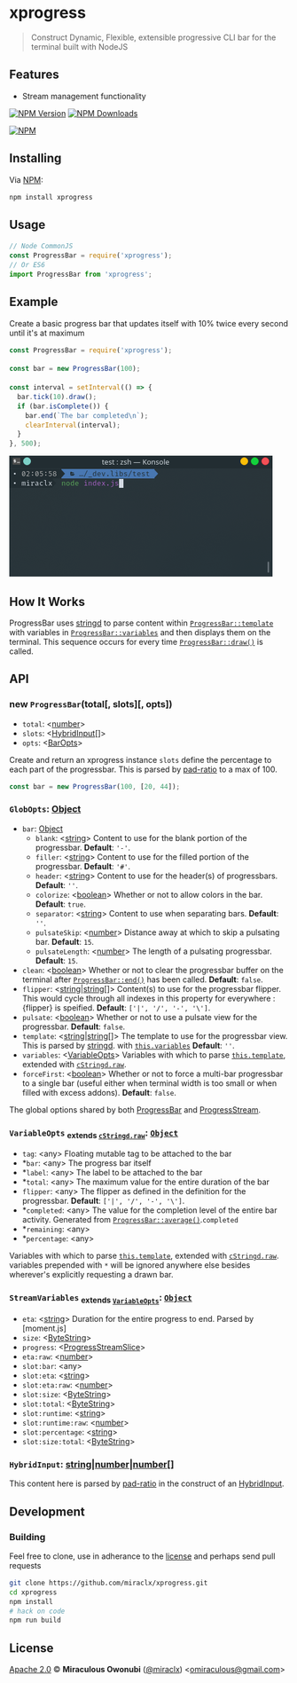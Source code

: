 # xprogress

> Construct Dynamic, Flexible, extensible progressive CLI bar for the terminal built with NodeJS

## Features

- Stream management functionality

[![NPM Version][npm-image]][npm-url]
[![NPM Downloads][downloads-image]][downloads-url]

[![NPM][npm-image-url]][npm-url]

## Installing

Via [NPM][npm]:

``` bash
npm install xprogress
```

## Usage

``` javascript
// Node CommonJS
const ProgressBar = require('xprogress');
// Or ES6
import ProgressBar from 'xprogress';
```

## Example

Create a basic progress bar that updates itself with 10% twice every second until it's at maximum

``` javascript
const ProgressBar = require('xprogress');

const bar = new ProgressBar(100);

const interval = setInterval(() => {
  bar.tick(10).draw();
  if (bar.isComplete()) {
    bar.end(`The bar completed\n`);
    clearInterval(interval);
  }
}, 500);
```

![XProgress Example Result][xprogress-result]

## How It Works

ProgressBar uses [stringd][] to parse content within [`ProgressBar::template`](#progressbar:template) with variables in [`ProgressBar::variables`](#progressbar:variables) and then displays them on the terminal.
This sequence occurs for every time [`ProgressBar::draw()`](#progressbar:draw) is called.

## API

### <a id="progressbar"></a> new `ProgressBar`(total[, slots][, opts])

- `total`: &lt;[number][]&gt;
- `slots`: &lt;[HybridInput](#hybridinput)[]&gt;
- `opts`: &lt;[BarOpts][]&gt;

Create and return an xprogress instance
`slots` define the percentage to each part of the progressbar. This is parsed by [pad-ratio][] to a max of 100.

``` javascript
const bar = new ProgressBar(100, [20, 44]);
```

### <a id="globopts"></a> `GlobOpts`: [Object][object]

* `bar`: [Object][object]
  * `blank`: &lt;[string][]&gt; Content to use for the blank portion of the progressbar. **Default**: `'-'`.
  * `filler`: &lt;[string][]&gt; Content to use for the filled portion of the progressbar. **Default**: `'#'`.
  * `header`: &lt;[string][]&gt; Content to use for the header(s) of progressbars. **Default**: `''`.
  * `colorize`: &lt;[boolean][]&gt; Whether or not to allow colors in the bar. **Default**: `true`.
  * `separator`: &lt;[string][]&gt; Content to use when separating bars. **Default**: `''`.
  * `pulsateSkip`: &lt;[number][]&gt; Distance away at which to skip a pulsating bar. **Default**: `15`.
  * `pulsateLength`: &lt;[number][]&gt; The length of a pulsating progressbar. **Default**: `15`.
* `clean`: &lt;[boolean][]&gt; Whether or not to clear the progressbar buffer on the terminal after [`ProgressBar::end()`](#progress:end) has been called. **Default**: `false`.
* `flipper`: &lt;[string][]|[string][][]&gt; Content(s) to use for the progressbar flipper. This would cycle through all indexes in this property for everywhere :{flipper} is speified. **Default**: `['|', '/', '-', '\']`.
* `pulsate`: &lt;[boolean][]&gt; Whether or not to use a pulsate view for the progressbar. **Default**: `false`.
* <a id="globopts:template"></a> `template`: &lt;[string][]|[string][][]&gt; The template to use for the progressbar view. This is parsed by [stringd][]. with [`this.variables`](#globopts:variables) **Default**: `''`.
* <a id="globopts:variables"></a> `variables`: &lt;[VariableOpts](#variableopts)&gt; Variables with which to parse [`this.template`](#globopts:template), extended with [`cStringd.raw`][cstringd:raw].
* `forceFirst`: &lt;[boolean][]&gt; Whether or not to force a multi-bar progressbar to a single bar (useful either when terminal width is too small or when filled with excess addons). **Default**: `false`.

The global options shared by both [ProgressBar](#progressbar) and [ProgressStream](#progressstream).

### <a id="variableopts"></a> `VariableOpts` <sub>extends [`cStringd.raw`][cStringd:raw]</sub>: [`Object`][object]
* `tag`: &lt;any&gt; Floating mutable tag to be attached to the bar
* *`bar`: &lt;any&gt; The progress bar itself
* *`label`: &lt;any&gt; The label to be attached to the bar
* *`total`: &lt;any&gt; The maximum value for the entire duration of the bar
* `flipper`: &lt;any&gt; The flipper as defined in the definition for the progressbar. **Default**: `['|', '/', '-', '\']`.
* *`completed`: &lt;any&gt; The value for the completion level of the entire bar activity. Generated from [`ProgressBar::average()`](#progressbar:average).`completed`
* *`remaining`: &lt;any&gt;
* *`percentage`: &lt;any&gt;

Variables with which to parse [`this.template`](#globopts:template), extended with [`cStringd.raw`][cstringd:raw]. variables prepended with `*` will be ignored anywhere else besides wherever's explicitly requesting a drawn bar.

### <a id="streamvariables"></a> `StreamVariables` <sub>extends [`VariableOpts`](#variableopts)</sub>: [`Object`][object]
* `eta`: &lt;[string][]&gt; Duration for the entire progress to end. Parsed by [moment.js]
* `size`: &lt;[ByteString][]&gt;
* `progress`: &lt;[ProgressStreamSlice][]&gt;
* `eta:raw`: &lt;[number][]&gt;
* `slot:bar`: &lt;any&gt;
* `slot:eta`: &lt;[string][]&gt;
* `slot:eta:raw`: &lt;[number][]&gt;
* `slot:size`: &lt;[ByteString][]&gt;
* `slot:total`: &lt;[ByteString][]&gt;
* `slot:runtime`: &lt;[string][]&gt;
* `slot:runtime:raw`: &lt;[number][]&gt;
* `slot:percentage`: &lt;[string][]&gt;
* `slot:size:total`: &lt;[ByteString][]&gt;

### <a id='hybridinput'></a> `HybridInput`: [string][]|[number][]|[number][][]
This content here is parsed by [pad-ratio][] in the construct of an [HybridInput][hybridinput].

## Development

### Building

Feel free to clone, use in adherance to the [license](#license) and perhaps send pull requests

``` bash
git clone https://github.com/miraclx/xprogress.git
cd xprogress
npm install
# hack on code
npm run build
```

## License

[Apache 2.0][license] © **Miraculous Owonubi** ([@miraclx][author-url]) &lt;omiraculous@gmail.com&gt;

[BarOpts]: #globopts

[npm]:  https://github.com/npm/cli "The Node Package Manager"
[license]:  LICENSE "Apache 2.0 License"

[stringd]:  https://github.com/miraclx/stringd "NodeJS String Variable Parser"
[cstringd]:  https://github.com/miraclx/stringd-colors "ANSI colors for stringd formatting"
[pad-ratio]:  https://github.com/miraclx/pad-ratio "Pad or trim an array to sum up to a maximum value"
[hybridinput]:  https://github.com/miraclx/pad-ratio#hybridinput
[ProgressStreamSlice]: https://github.com/freeall/progress-stream#progress
[ByteString]: https://github.com/miraclx/xbytes#bytestring
[cstringd:raw]:  https://github.com/miraclx/stringd-colors#cstringdraw "Raw ANSI codes for stringd-colors"

[author-url]: https://github.com/miraclx
[ansi-styles]:  https://github.com/chalk/ansi-styles "ANSI escape codes for styling strings in the terminal"
[xprogress-result]: screenshots/example.gif "StringD Colors Example"

[npm-url]: https://npmjs.org/package/xprogress
[npm-image]: https://badgen.net/npm/node/xprogress
[npm-image-url]: https://nodei.co/npm/xprogress.png?stars&downloads
[downloads-url]: https://npmjs.org/package/xprogress
[downloads-image]: https://badgen.net/npm/dm/xprogress

[object]: https://developer.mozilla.org/en-US/docs/Web/JavaScript/Reference/Global_Objects/Object
[regexp]: https://developer.mozilla.org/en-US/docs/Web/JavaScript/Reference/Global_Objects/RegExp
[function]: https://developer.mozilla.org/en-US/docs/Web/JavaScript/Reference/Global_Objects/Function
[number]: https://developer.mozilla.org/en-US/docs/Web/JavaScript/Data_structures#Number_type
[string]: https://developer.mozilla.org/en-US/docs/Web/JavaScript/Data_structures#String_type
[boolean]: https://developer.mozilla.org/en-US/docs/Web/JavaScript/Data_structures#Boolean_type
